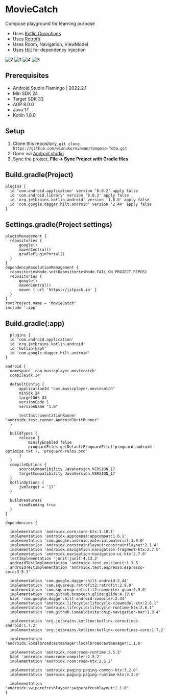 # MovieCatch

Compose playground for learning purpose

* Uses [Kotlin Coroutines](https://kotlinlang.org/docs/reference/coroutines/coroutines-guide.html)
* Uses [Retrofit](https://square.github.io/retrofit/)
* Uses Room, Navigation, ViewModel
* Uses [Hilt](https://dagger.dev/hilt/) for dependency injection  

![2](https://github.com/umutsaydam/MovieCatch/assets/69711134/eda4f73f-bf43-4f3d-90c6-e14a7fa032be)
![1](https://github.com/umutsaydam/MovieCatch/assets/69711134/13911301-2ecf-4566-96e7-66399c75ea50)
![4](https://github.com/umutsaydam/MovieCatch/assets/69711134/620707e3-4329-4d0e-a7c1-d1305edc48b4)
![3](https://github.com/umutsaydam/MovieCatch/assets/69711134/33b08057-17f3-47ba-88b8-d7a4b0fcfdd0)

## Prerequisites

* Android Studio Flamingo | 2022.2.1
* Min SDK 24
* Target SDK 33
* AGP 8.0.0
* Java 17
* Kotlin 1.8.0


## Setup

1. Clone this repository, `git clone https://github.com/wisnukurniawan/Compose-ToDo.git`
2. Open via [Android studio](https://developer.android.com/studio)
3. Sync the project, **File -> Sync Project with Gradle files**

## Build.gradle(Project)
  ```
plugins {
    id 'com.android.application' version '8.0.2' apply false
    id 'com.android.library' version '8.0.2' apply false
    id 'org.jetbrains.kotlin.android' version '1.8.0' apply false
    id 'com.google.dagger.hilt.android' version '2.44' apply false
}
  ```


## Settings.gradle(Project settings)
  ```
pluginManagement {
    repositories {
        google()
        mavenCentral()
        gradlePluginPortal()
    }
}
dependencyResolutionManagement {
    repositoriesMode.set(RepositoriesMode.FAIL_ON_PROJECT_REPOS)
    repositories {
        google()
        mavenCentral()
        maven { url 'https://jitpack.io' }
    }
}
rootProject.name = "MovieCatch"
include ':app'

  ```

## Build.gradle(:app)
  ```
    plugins {
    id 'com.android.application'
    id 'org.jetbrains.kotlin.android'
    id 'kotlin-kapt'
    id 'com.google.dagger.hilt.android'
}

android {
    namespace 'com.musicplayer.moviecatch'
    compileSdk 34

    defaultConfig {
        applicationId "com.musicplayer.moviecatch"
        minSdk 24
        targetSdk 33
        versionCode 1
        versionName "1.0"

        testInstrumentationRunner "androidx.test.runner.AndroidJUnitRunner"
    }

    buildTypes {
        release {
            minifyEnabled false
            proguardFiles getDefaultProguardFile('proguard-android-optimize.txt'), 'proguard-rules.pro'
        }
    }
    compileOptions {
        sourceCompatibility JavaVersion.VERSION_17
        targetCompatibility JavaVersion.VERSION_17
    }
    kotlinOptions {
        jvmTarget = '17'
    }

    buildFeatures{
        viewBinding true
    }
}

dependencies {

    implementation 'androidx.core:core-ktx:1.10.1'
    implementation 'androidx.appcompat:appcompat:1.6.1'
    implementation 'com.google.android.material:material:1.9.0'
    implementation 'androidx.constraintlayout:constraintlayout:2.1.4'
    implementation 'androidx.navigation:navigation-fragment-ktx:2.7.0'
    implementation 'androidx.navigation:navigation-ui-ktx:2.7.0'
    testImplementation 'junit:junit:4.13.2'
    androidTestImplementation 'androidx.test.ext:junit:1.1.5'
    androidTestImplementation 'androidx.test.espresso:espresso-core:3.5.1'

    implementation 'com.google.dagger:hilt-android:2.44'
    implementation 'com.squareup.retrofit2:retrofit:2.9.0'
    implementation 'com.squareup.retrofit2:converter-gson:2.9.0'
    implementation 'com.github.bumptech.glide:glide:4.12.0'
    kapt 'com.google.dagger:hilt-android-compiler:2.44'
    implementation "androidx.lifecycle:lifecycle-viewmodel-ktx:2.6.1"
    implementation "androidx.lifecycle:lifecycle-runtime-ktx:2.6.1"
    implementation 'com.github.ismaeldivita:chip-navigation-bar:1.3.4'

    implementation 'org.jetbrains.kotlinx:kotlinx-coroutines-android:1.7.2'
    implementation 'org.jetbrains.kotlinx:kotlinx-coroutines-core:1.7.2'

    implementation 'androidx.localbroadcastmanager:localbroadcastmanager:1.1.0'

    implementation 'androidx.room:room-runtime:2.5.2'
    kapt 'androidx.room:room-compiler:2.5.2'
    implementation 'androidx.room:room-ktx:2.5.2'

    implementation 'androidx.paging:paging-common-ktx:3.2.0'
    implementation 'androidx.paging:paging-runtime-ktx:3.2.0'

    implementation "androidx.swiperefreshlayout:swiperefreshlayout:1.1.0"
}
  ```
